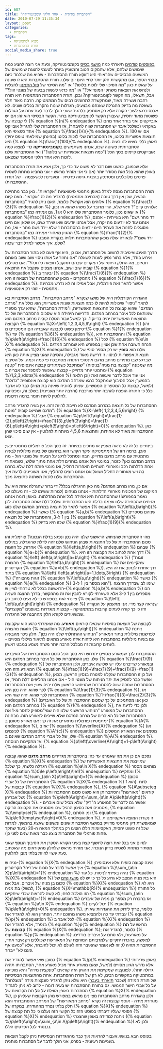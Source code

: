 ```yaml
---
id: 687
title: "הסתברות בסיסית - אחד חלקי קומבינטוריקה"
date: 2010-07-29 11:35:34
layout: post
categories: 
  - הסתברות
tags: 
  - מבוא למתמטיקה
  - תורת ההסתברות
social_media_share: true
---
```

<a href="http://www.gadial.net/2010/06/20/combinatorics_intro/">בפוסטים</a><a href="http://www.gadial.net/2010/06/22/newton_binom/"></a> <a href="http://www.gadial.net/2010/06/22/newton_binom/">קודמים</a> תיארתי כמה <a href="http://www.gadial.net/2010/06/30/pascal_triangle/">מושגי</a> <a href="http://www.gadial.net/2010/07/08/combinatorics_choices/">בסיס</a> בקומבינטוריקה, וכעת אני רוצה להציג כמה שימושים שלהם; אלא שהמקום הטוב והמעניין ביותר לטעמי להצגת שימושים של המושגים הבסיסיים שהראיתי היא דווקא תורת ההסתברות - שהיא מה שנלמד כיום בבתי הספר, וגם מתקשרת חזק יותר לחיי היום יום שלנו. תורת ההסתברות היא זו שעונה על שאלות כגון "מה הסיכוי שלי לזכות בלוטו?" או "מה הסיכוי של <a href="http://he.wikipedia.org/wiki/%D7%A4%D7%95%D7%9C_%D7%94%D7%AA%D7%9E%D7%A0%D7%95%D7%9F">פול התמנון</a> להצליח ולנחש את תוצאות משחקי המונדיאל?" או "מה כדאי לעשות ב<a href="http://www.gadial.net/2008/02/23/monty_hall/">בעיה של מונטי הול</a>?" אבל, תשאלו, מה הקשר לקומבינטוריקה? ובכן, תורת ההסתברות המתמטית היא תורה רחבה ועשירה מאוד, שמתקשרת לתחומים רבים של המתמטיקה. הרבה מאוד תלוי בשאלה מה בדיוק ההגרלה שאנחנו מבצעים; הגרלות שונות נחקרות בכלים שונים. לא אכנס כרגע לעובי הקורה אלא רק אסתפק בלהגיד שאני הולך לדבר לעת עתה על הגרלות פשוטות מאוד יחסית, שעבורן הקשר לקומבינטוריקה ברור. הקשר הבסיסי הוא זה: אם יש לי קבוצה של {% equation %}n{% endequation %} אובייקטים ואני בוחר אחד מהם באקראי (כשלכל איבר יש הסתברות שווה להיבחר), אז ההסתברות שלי להגריל אובייקט אחד ספציפי היא {% equation %}\frac{1}{n}{% endequation %}. אם יש 100 תוצאות אפשריות בלוטו, אז ההסתברות שלי לזכות בלוטו (בהינתן שמילאתי טופס יחיד) היא {% equation %}\frac{1}{100}{% endequation %}. באופן כללי כשיש לנו בעיה הסתברותית פשוטה שכזו, אנחנו משתמשים ב<strong>קומבינטוריקה</strong> כדי למצוא כמה אובייקטים קיימים בסך הכל ("כמה תוצאות אפשריות יש בלוטו?") ואז ההסתברות שלנו לזכות היא אחד חלקי המספר שמצאנו.

אלא שכמובן, כמעט שום דבר לא פשוט עד כדי כך, ולכן אציג את תורת ההסתברות באופן שהוא בכל זאת מסודר יותר (אם כי אני מזהיר מראש - אני מחביא מתחת לשטיח פרטים מלוכלכים ומסתפק בהצגת גרסה פרטית - ומעניינת לכשעצמה - של תורת ההסתברות).

תורת ההסתברות מנסה למדל באופן מתמטי סיטואציות "אקראיות". כאן כבר מתחילה הבעיה, שכן אין דרך טובה (מבחינה מתמטית) להגדיר מה זה "אקראי". האם קיום אלוהים הוא אקראי? כלומר, האם ניתן להגיד "בהסתברות {% equation %}\frac{1}{3}{% endequation %} אלוהים קיים"? ודאי שלא, הרי מדובר על משהו שהוא או נכון, או שאינו נכון, כלומר ההסתברות שלו היא 0 או 1. גם אמירה כמו "בהסתברות {% equation %}\frac{1}{2}{% endequation %} ירד מחר גשם" היא בעייתית - אמנם, אנחנו עוד לא יודעים מה יקרה, אבל אנחנו יודעים שאו שירד גשם, או שלא; אם היינו מסוגלים לחזות את העתיד היינו יודעים בהסתברות 1 שלא יירד גשם מחר - ואז, מה ההגיון מאחורי אמירה כמו "בהסתברות {% equation %}\frac{1}{2}{% endequation %} ירד גשם"? לכאורה עולה מכאן שההסתברות תלויה בנקודת המבט שלנו. איך אפשר למדל דבר שכזה?

הדרך האינטואיטיבית לחשוב על הסתברות, אם כן, היא אף פעם לא בתור הסתברות של אירוע בודד, אלא בתור נסיון לענות לשאלה "אם נחזור על אותו ניסוי שוב ושוב באותם תנאים, מה החלק היחסי של המקרים שבהם תתקבל תוצאה כזו וכזו?". אם מטילים קוביה שוב ושוב, אנחנו מצפים שנקבל את התוצאה {% equation %}1{% endequation %} בערך ב-{% equation %}\frac{1}{6}{% endequation %} מהמקרים - מכאן שההסתברות של תוצאה זו היא {% equation %}\frac{1}{6}{% endequation %}. אפשר לתאר זאת פורמלית, אבל אפילו זה לא נדרש מבחינה מתמטית - זוהי רק אינטואיציה.

ההגדרה הפורמלית היא של מושג שנקרא "מרחב הסתברות". מרחב הסתברות בא לתאר "ניסוי" שיכולות להיות לו כמה תוצאות שונות אפשריות; הוא כולל את "מרחב המדגם" שהוא קבוצת כל התוצאות האפשריות, ו"מידת הסתברות", שהיא ערך מספרי שמותאם לכל איבר במרחב המדגם. הדרישה היחידה היא שסכום ההסתברויות של כל התוצאות האפשריות יהיה בדיוק 1. כך למשל עבור הטלת קוביה מרחב המדגם הוא הקבוצה {% equation %}X=\left\{ 1,2,3,4,5,6\right\} {% endequation %} (זהו סימון פשוט לקבוצה שאבריה הם המספרים מ-{% equation %}1{% endequation %} עד {% equation %}6{% endequation %}), וההסתברות היא {% equation %}p\left(a\right)=\frac{1}{6}{% endequation %} לכל {% equation %}a\in X{% endequation %}. הנחה חשובה אחת שכן אציין במפורש היא שמרחב המדגם {% equation %}X{% endequation %} שלנו הוא <strong>סופי</strong>; יש רק מספר סופי של תוצאות אפשריות לניסוי. זו דרישה מאוד מגבילה, והסיבה שאני מציין אותה כאן היא שברגע שבו מתירים מרחב מדגם אינסופי התורה מסתבכת פי כמה וכמה. על הסיבוך שמתקבל כשמתירים קבוצה אינסופית "קטנה" (מה שמכונה "קבוצה בת מניה"בניסוח מתמטי יותר מדוייק - קבוצה שאפשר למספר את אבריה ב-{% equation %}1,2,3,\dots{% endequation %} וכן הלאה) אני עוד אוכל לדבר ואעשה זאת בהמשך; אבל הסיבוך שמתקבל ברגע שמרחב המדגם הוא קבוצה אינסופית "גדולה" (למשל, קבוצת כל המספרים הממשיים, שניתן להוכיח שאינה בת מניה) כבר לא אדבר כלל כי התורה הופכת להרבה יותר מורכבת (והרבה יותר מעניינת) בשלב זה, ומפסיקה לחלוטין להיות חומר ברמה תיכונית.

ההסתברות של כל תוצאה במרחב המדגם לא חייבת להיות זהה. אין בעיה להגדיר מרחב מדגם שמייצג קוביה "מוטה": {% equation %}X=\left\{ 1,2,3,4,5,6\right\} {% endequation %} אבל {% equation %}p\left(1\right)=\frac{1}{2},p\left(2\right)=\frac{1}{3},p\left(3\right)=\frac{1}{6},p\left(4\right)=p\left(5\right)=p\left(6\right)=0{% endequation %}. כאן ההסתברויות מאוד לא אחידות, והתוצאות 4,5,6 מיותרות לחלוטין - אין שום סיכוי שהן יצאו.

בינתיים כל זה לא נראה מעניין או מחכים במיוחד. זה בסך הכל פורמליזם מתמטי יבש; ואכן, ברמה הזו של המתמטיקה עיקר הקושי הוא בתרגום של בעיה מילולית לבעיה מתמטית עם מרחב מדגם מדוייק. הבה ונסתכל לרגע על הבעיה של מונטי הול - מה מרחב המדגם כאן? כזכור, במונטי הול אנחנו בוחרים דלת אחת מתוך שלוש, כשמאחורי אחת הדלתות רכב ומאחורי השתיים האחרות דחליל, ואז מונטי פותח דלת שלא בחרנו בה ויש מאחוריה דחליל ושואל אם אנחנו רוצים להחליף, ואנו מעוניינים לדעת איך ההסתברות שלנו לזכות תשתנה כתוצאה מכך.

אם כן, מהו מרחב המדגם? מה כאן ההגרלה בכלל? די ברור שהגרלה אחת היא של המיקום של המכונית מאחורי הדלתות - אנחנו מניחים (למרות ששימו לב - זה מעולם לא נאמר במפורש!) שההסתברות היא אחידה לכל אחת מהדלתות. באופן דומה אנחנו מניחים שהבחירה שלנו עצמנו בדלת היא הסתברותית ושלכל דלת אותה הסתברות. לכן אפשר לתאר כל תוצאה במרחב המדגם שלנו כזוג {% equation %}\left(a,b\right){% endequation %} כאשר {% equation %}a,b{% endequation %} שניהם מספרים בין 1 ל-3, וההסתברות של כל תוצאה {% equation %}\left(a,b\right){% endequation %} שכזו היא בדיוק {% equation %}\frac{1}{9}{% endequation %}.

מהי ההסתברות שהניחוש הראשוני שלנו יהיה נכון ונפגע בדלת הנכונה? פורמלית זהו סכום ההסתברויות של כל התוצאות שבהן הניחוש שלנו זהה לדלת שהוגרלה. במילים אחרות, כל הזוגות {% equation %}\left(a,b\right){% endequation %} שבהם {% equation %}a=b{% endequation %}. דרך אחת לכתוב את הקבוצה הזו היא {% equation %}\left\{ \left(a,b\right)|a=b\right\} {% endequation %} ("זוגות מהצורה {% equation %}\left(a,b\right){% endequation %} שמקיימים את הקריטריון {% equation %}a=b{% endequation %}). דרך אחרת לכתוב את זה היא בתור {% equation %}\left\{ \left(a,a\right)|a=1,\dots,3\right\} {% endequation %} ("זוגות מהצורה {% equation %}\left(a,a\right){% endequation %} כאשר {% equation %}a{% endequation %} הוא מספר בין 1 ל-3"). שימו לב שבדרך ההצגה הראשונה בכלל לא טרחתי לציין ש-{% equation %}a,b{% endequation %} הם מספרים בין 1 ל-3 אלא השארתי לקורא להבין את זה מההקשר; בדרך ההצגה השניה ציינתי זאת במפורש כי לא נעים לכתוב רק {% equation %}\left\{ \left(a,a\right)\right\} {% endequation %} שנראה קצר מדי. אני מתעמק על הנקודה הזו כי כך קורה לעתים קרובות במתמטיקה - קבוצות מוגדרות באופנים "מקוצרים" שמשאירים לקורא חלק מההבנה של ההגדרה.

לקבוצה של תוצאות בסיסיות שכאלו קוראים <strong>מאורע</strong>. מה שאמרתי כרגע הוא שקבוצת הזוגות מהצורה {% equation %}\left(a,a\right){% endequation %} ניתנת לפרשנות מילולית בתור המאורע "הניחוש ההתחלתי שלנו היה נכון". חלק ניכר מהבעיה עם בעיות מילוליות בהסתברות היא לזהות איזה מאורע מתאים לתיאור מילולי מסויים - לעתים קרובות זה מבלבל הרבה יותר משזה נשמע במבט ראשון.

ההסתברות לכך שמאורע מסויים יתרחש היא בסך הכל סכום ההסתברויות של האיברים שלו. כאן ההסתברות של כל איבר במרחב המדגם היא {% equation %}\frac{1}{9}{% endequation %} ובמאורע שדיברנו עליו יש שלושה איברים, ולכן ההסתברות של המאורע הזה היא {% equation %}\frac{1}{9}+\frac{1}{9}+\frac{1}{9}=\frac{1}{3}{% endequation %}, ועל כן זו ההסתברות שנקלע למטרה בנסיון הראשון. מכאן אפשר כבר להסיק את יתר הניתוח של מונטי הול - אם אנחנו מחליפים דלת תמיד, אז ההסתברות שנזכה שווה להסתברות שהניחוש הראשון שלנו יהיה שגוי; ואם ההסתברות לכך שהוא יהיה נכון היא {% equation %}\frac{1}{3}{% endequation %}, אז ההסתברות לכך שהוא יהיה שגוי היא {% equation %}1-\frac{1}{3}=\frac{2}{3}{% endequation %} (כאן אנו מסתמכים על כך שסכום ההסתברויות של כל האיברים במרחב המדגם הוא {% equation %}1{% endequation %}, ולכן כדי לדעת את ההסתברות של המאורע "הניחוש הראשוני שלנו היה שגוי"מספיק לחסר מ-1 את ההסתברות של כל האיברים של מרחב המדגם ש<strong>לא</strong> שייכים למאורע הזה. מבחינה מתמטית פורמלית מתארים את זה כך: אם מאורע מסומן ב-{% equation %}A{% endequation %}, אז ב-{% equation %}\overline{A}{% endequation %} (או לפעמים {% equation %}A^{c}{% endequation %}) מסמנים את המאורע המשלים שלו, של כל אברי מרחב המדגם שאינם ב-{% equation %}A{% endequation %}. ואז מתקיימת הנוסחה {% equation %}p\left(\overline{A}\right)=1-p\left(A\right){% endequation %}.

נסכם אם כן את מה שאמרנו עד כה: בהסתברות מגדירים <strong>מרחב מדגם</strong> שהוא קבוצה {% equation %}X{% endequation %} שמייצגת את התוצאות האפשריות של הגרלה כלשהי, כך שלכל {% equation %}a\in X{% endequation %} מותאם מספר {% equation %}0\le p\left(a\right)\le1{% endequation %} ומתקיים {% equation %}\sum_{a\in X}p\left(a\right)=1{% endequation %} (סכום ההסתברויות של כל אברי {% equation %}X{% endequation %} הוא 1). לתת קבוצות של {% equation %}X{% endequation %}, {% equation %}A\subseteq X{% endequation %} קוראים "מאורעות" והסתברותן היא פשוט סכום ההסתברויות של אבריהן: {% equation %}p\left(A\right)=\sum_{a\in A}p\left(a\right){% endequation %}. אפשר גם לדבר על המאורע ה"ריק" שלא מכיל שום איברים - מסמנים זאת בסימן הרגיל שבו מסמנים את הקבוצה הריקה, {% equation %}\emptyset{% endequation %}, ומן הסתם {% equation %}p\left(\emptyset\right)=0{% endequation %}. זו נקודת המוצא האקסיומטית שמאפשרת דיון מתמטי מדוייק במושגי הסתברות שונים ומשונים שאציג בהמשך. למרות שכל זה פשוט יחסית, האקסיומות הללו הוצעו רק במהלך המאה ה-20 (בעוד שחקר פחות פורמלי של הסתברות בוצע כבר מאות שנים לפני כן).

לסיום אני בכל זאת רוצה לחשוף קצת בעיני הקורא הסקרן את הסיבוך הנוסף שאני מסתיר מתחת לשטיח בדיון הנוכחי. אני מזהיר מראש שלחלק מהקוראים מה שאכתוב כעת עשוי להיות בלתי מובן לחלוטין.

נניח ש-{% equation %}X{% endequation %} אינה קבוצה סופית אלא אינסופית; איך אפשר לדבר על סכום איבריה? הקריטריון {% equation %}\sum_{a\in X}p\left(a\right)=1{% endequation %} נהיה בעייתי לניסוח. כל עוד {% equation %}X{% endequation %} היא בת מניה המצב לא גרוע כל כך כי יש לנו <a href="http://www.gadial.net/2008/06/17/infinite_series/">מושג קיים</a> של סכום בן מניה של איברים. אבל אם {% equation %}X{% endequation %} היא לא בת מניה (למשל, {% equation %}X=\mathbb{R}{% endequation %}) כל התורה הזו הולכת לפח; לא קשה להראות שכדי שיתקיים {% equation %}\sum_{a\in X}p\left(a\right)=1{% endequation %} אז בהכרח רק מספר בן מניה של איברים {% equation %}a\in X{% endequation %} יכול לקיים {% equation %}p\left(a\right)&gt;0{% endequation %}. כלומר, צריך לזרוק את ההגדרות שאיתן עבדתי עד כה ולהמציא משהו מחוכם יותר. הפתרון הוא לא להגדיר את {% equation %}p{% endequation %} לכל איבר ב-{% equation %}X{% endequation %} בנפרד, אלא להגדיר את {% equation %}p{% endequation %} מראש על <strong>תת קבוצות</strong> של {% equation %}X{% endequation %}; כלומר, להגדיר את {% equation %}p{% endequation %} על מאורעות, ולא סתם על איברים בודדים. למעשה, בהכרח יתקיים שלמרביתם המוחצת של המאורעות שכוללים רק איבר אחד, ההסתברות תהיה 0; זה <strong>לא</strong> אומר שהאיבר הזה לעולם לא יכול להיבחר, אלא "כמעט אף פעם לא" ייבחר.

כמובן שאי אפשר להגדיר את {% equation %}p{% endequation %} באופן שרירותי אלא נדרש הגיון מסויים (למשל, שאם מאורע אחד מכיל מאורע אחר, הסתברותו תהיה גדולה יותר). לפונקציה שמקיימת את ההגיון הזה קוראים "פונקצית מידה" והיא מופיעה במתמטיקה בהקשרים רבים, לא רק של תורת ההסתברות. אחת מהתוצאות הבסיסיות של תורת המידה (שכבר <a href="http://www.gadial.net/2010/03/03/no_measure_on_the_real_line/">תיארתי בעבר</a>) היא שלא ניתן להגדיר פונקצית מידה "מוצלחת" על כל אברי הישר הממשי. גם בתורת ההסתברות יש בעיה דומה - לרוב לא ניתן להגדיר הסתברות באופן מוצלח על <strong>כל</strong> תת הקבוצות של {% equation %}X{% endequation %}, ולכן בהגדרת מרחב ההסתברות מציינים מראש במפורש מהן הקבוצות שעליהן כן מוגדרת מידה - אוסף קבוצות זה נקרא "מרחב המאורעות" של המרחב ההסתברותי והוא חלק בלתי נפרד מההגדרה. במקרה של {% equation %}X{% endequation %} הסופי שעליו דיברתי בפוסט הזה כל הקושי הזה נעלם כי כל תת קבוצה של {% equation %}X{% endequation %} ניתנת למדידה באופן שהצגתי ({% equation %}p\left(A\right)=\sum_{a\in A}p\left(a\right){% endequation %}) ולכן לא נכנסתי לכל הפרטים הללו.

בפוסט הבא בנושא אעבור להראות איך כבר מההגדרות הבסיסיות ניתן לקבל תוצאות מעניינות רעיונית - בפרט, אני הולך לדבר על הסתברות מותנית.
